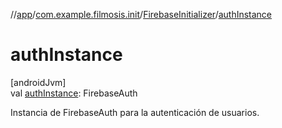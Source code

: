 //[app](../../../index.md)/[com.example.filmosis.init](../index.md)/[FirebaseInitializer](index.md)/[authInstance](auth-instance.md)

# authInstance

[androidJvm]\
val [authInstance](auth-instance.md): FirebaseAuth

Instancia de FirebaseAuth para la autenticación de usuarios.
